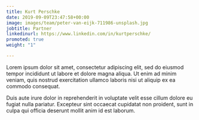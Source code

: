 ```yaml
---
title: Kurt Perschke
date: 2019-09-09T23:47:58+00:00
image: images/team/peter-van-eijk-711986-unsplash.jpg
jobtitle: Partner
linkedinurl: https://www.linkedin.com/in/kurtperschke/
promoted: true
weight: "1"

---
```

Lorem ipsum dolor sit amet, consectetur adipiscing elit, sed do eiusmod tempor incididunt ut labore et dolore magna aliqua. Ut enim ad minim veniam, quis nostrud exercitation ullamco laboris nisi ut aliquip ex ea commodo consequat.

Duis aute irure dolor in reprehenderit in voluptate velit esse cillum dolore eu fugiat nulla pariatur. Excepteur sint occaecat cupidatat non proident, sunt in culpa qui officia deserunt mollit anim id est laborum.